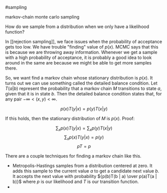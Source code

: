 #sampling 

markov-chain monte carlo sampling

How do we sample from a distribution when we only have a likelihood function?

In [[rejection sampling]], we face issues when the probability of acceptance gets too low. We have trouble "finding" value of $p(x)$. MCMC says that this is because we are throwing away information. Whenever we get a sample with a high probability of acceptance, it is probably a good idea to look around in the same are because we might be able to get more samples there.

So, we want find a markov chain whose stationary distribution is $p(x)$. It turns out we can use something called the detailed balance condition. Let $T(a | b)$ represent the probability that a markov chain $M$ transitions to state $a$, given that it is in state $b$. Then the detailed balance condition states that, for any pair $-\infty \lt (x, y) \lt \infty$.

$$p(x)T(y | x) = p(y)T(x | y)$$

If this holds, then the stationary distribution of $M$ is $p(x)$. Proof:

$$\sum_x p(x)T(y | x) = \sum_x p(y)T(x | y)$$
$$\sum_x p(x)T(y | x) = p(y)$$
$$pT = p$$

There are a couple techniques for finding a markov chain like this.
- Metropolis-Hastings samples from a distribution centered at zero. It adds this sample to the current value $a$ to get a candidate next value $b$. It accepts the next value with probability ${p(b)T(b | a) \over p(a)T(a | b)}$ where $p$ is our likelihood and $T$ is our transition function.
- 